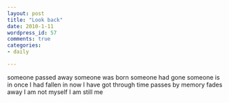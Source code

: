 ```yaml
---
layout: post
title: "Look back"
date: 2010-1-11
wordpress_id: 57
comments: true
categories:
- daily

---
```


someone passed away
someone was born
someone had gone
someone is in
once I had fallen in
now I have got through
time passes by
memory fades away
I am not myself
I am still me

